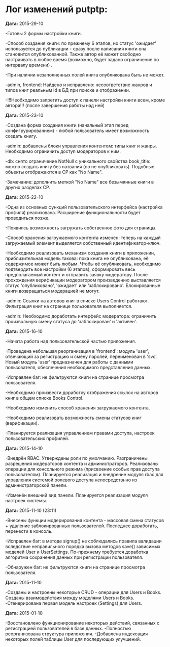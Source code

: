 Лог изменений putptp:
================================

**Дата:** 2015-29-10

-Готовы 2 формы настройки книги.

-Способ создания книги: по прежнему 6 этапов, но статус 'ожидает' используется до публикации - сразу после написания книги она становится опубликованной. Также автор её может свободно настраивать в любое время (возможно, будет задано ограничение по интервалу времени)  .

-При наличии незаполненных полей книга опубликована быть не может.

-admin, frontend: Найдено и исправлено: несоответствие жанров и типов книг реальным id в БД при поиске и отображении.

-!!!Необходимо запретить доступ к панели настройки книги всем, кроме автора!!! (после завершения работы над ней)  

**Дата:** 2015-23-10

-Создана форма создания книги (начальный этап перед конфигрурированием) - любой пользователь имеет возможность создать книгу.

-admin: добавлены блоки управления контентом: типы книг и жанры. Необходимо ограничить доступ модераторов к ним.

-db: снято ограничение NotNull с уникального свойства book_title: можно создать книгу без названия (но не опубликовать). Подобные объекты отображаются в CP как "No Name".

-Замечание: дополнить меткой "No Name" все безымянные книги в других разделах CP.

**Дата:** 2015-22-10

-Одна из основных функций пользовательского интерфейса (настройка профиля) реализована. Расширение функциональности будет проводиться позже.

-Появилсь возможность загружать собственное фото для страницы.

-Способ хранения загружаемого контента изменён: теперь на каждый загружаемый элемент выделяется собственный идентификатор-ключ.

-Необходимо реализовать механизм создания книги в приложении, приблизительная модель такова: пока книга не опубликована, её содержимое может быть любым. Чтобы её опубликовать, необходимо подтвердить все настройки (6 этапов), сформировать весь предполагаемый контент и отправить заявку модератору. После прохождения верификации модератором произведению выставляется статус 'опубликовано', 'ожидает' или 'заблокировано'. Блокированные книги возвращаться модерацией не могут.

-admin: Ссылки на авторов книг в списке Users Control работают. Фильтрация книг на странице пользователя выполняется.

-admin: Необходимо доработать интерфейс модератора: ограничить произвольную смену статуса до 'заблокирован' и 'активен'. 

**Дата:** 2015-16-10

-Начата работа над пользовательской частью приложения.

-Проведена небольшая реорганизация в 'frontend': модуль 'user', отвечающий за регистрацию и смену паролей, переименован в 'svc'. Новый модуль 'user' предназначен для работы с данными пользователя, обеспечения необходимого представления данных.

-Исправлен баг: не фильтруются книги на странице просмотра пользователя.

-Необходимо произвести доработку отображения ссылок на авторов книг в общем списке Books Control.

-Необходимо изменить способ хранения загружаемого контента.

-Необходимо реализовать возможность смены статусов книг (верификации).

-Планируется реализация управлением правами доступа, настроек пользовательских профилей.

**Дата:** 2015-14-10

-Внедрён RBAC. Утверждены роли по умолчанию. Разграничены разрешения модераторов контента и администраторов. Реализованы операции для консольного режима (присвоение особых прав доступа пользователям). Планируется реализация и внедрение модуля rbac для управления системой ролевого доступа непосредствнно из администраторской панели.

-Изменён внешний вид панели. Планируется реализация модуля настроек системы.

**Дата:** 2015-11-10 (23:11)

-Внесены функции модерирования контента - массовая смена статусов + удаление заблокированных пользователей. Последнее доработать, перенести в консоль.

-Исправлен баг: в методе signup() не соблюдались правила валидации вследствие неправильного порядка вызова методов save() зависимых моделей User и UserSettings. По-прежнему требуется доработка алгоритма сохранения данных при регистрации пользователя.

-Обнаружен баг: не фильтруются книги на странице просмотра пользователя.

**Дата:** 2015-11-10

-Созданы и настроены некоторые CRUD - операции для Users и Books. Созданы взаимодействия между моделями Users и Books.
-Сгенерирована первая модель настроек (Settings) для Users.

**Дата:** 2015-01-10

-Восстановлено функционирование некоторых действий, связанных с регистрацией пользователей в базе данных.
-Полностью реорганизована структура приложения.
-Добавлена индексация некоторых полей таблицы User для последующих улучшений.